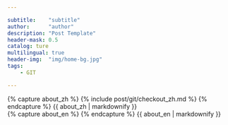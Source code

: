 ```yaml
---

subtitle:    "subtitle"
author:      "author"
description: "Post Template"
header-mask: 0.5
catalog: ture
multilingual: true
header-img:  "img/home-bg.jpg"
tags:
    - GIT

---
```



<!-- Chinese Version -->
<div class="zh post-container">
    {% capture about_zh %}
        {% include post/git/checkout_zh.md %}
    {% endcapture %}
    {{ about_zh | markdownify }}
</div>

<!-- English Version -->
<div class="en post-container">
    {% capture about_en %}
    {% endcapture %}
    {{ about_en | markdownify }}
</div>
